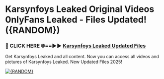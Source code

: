 # Karsynfoys Leaked Original Videos 0nlyFans Leaked - Files Updated! ({RANDOM})

<h3>🔴 CLICK HERE 🌐==►► <a href="https://betterlinks.top/A2PfLJ" rel="nofollow">Karsynfoys Leaked Updated Files</a></h3>

Get Karsynfoys Leaked and all content. Now you can access all videos and pictures of Karsynfoys Leaked. New Updated Files 2025!

[![{RANDOM}](https://i.imgur.com/ppqm5kG.gif)](https://betterlinks.top/A2PfLJ)